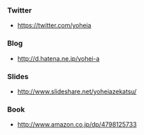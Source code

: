 ### Twitter
- https://twitter.com/yoheia

### Blog
- http://d.hatena.ne.jp/yohei-a

### Slides
- http://www.slideshare.net/yoheiazekatsu/

### Book
- http://www.amazon.co.jp/dp/4798125733